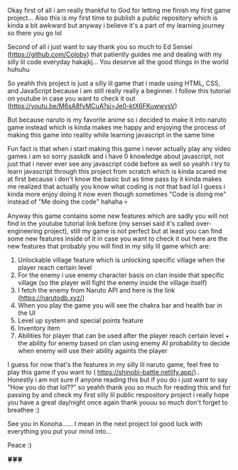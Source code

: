 Okay first of all i am really thankful to God for letting me finish my first game project...
Also this is my first time to publish a public repository which is kinda a bit awkward but anyway i believe it's a part of my learning journey so there you go lol 

Second of all i just want to say thank you so much to Ed Sensei (https://github.com/Coloby) that patiently guides me and dealing with my silly lil code everyday hakajkj... You deserve all the good things in the world huhuhu

So yeahh this project is just a silly lil game that i made using HTML, CSS, and JavaScript because i am still really really a beginner.
I follow this tutorial on youtube in case you want to check it out (https://youtu.be/M6sA8fvMCuA?si=Je0-ktX6FKuwwvsV)

But because naruto is my favorite anime so i decided to make it into naruto game instead which is kinda makes me happy and enjoying the process of making this game into reality while learning javascript in the same time

Fun fact is that when i start making this game i never actually play any video games i am so sorry jsaskdk and i have 0 knowledge about javascript, not just that i never ever see any javascript code before as well
so yeahh i try to learn javascript through this project from scratch which is kinda scared me at first because i don't know the basic but as time pass by it kinda makes me realized that actually you know what coding is not that bad lol
I guess i kinda more enjoy doing it now even though sometimes "Code is doing me" instead of "Me doing the code" hahaha 💀 

Anyway this game contains some new features which are sadly you will not find in the youtube tutorial link before (my sensei said it's called over-engineering project), 
still my game is not perfect but at least you can find some new features inside of it in case you want to check it out here are the new features that probably you will find in my silly lil game which are:

1. Unlockable village feature which is unlocking specific village when the player reach certain level
2. For the enemy i use enemy character basis on clan inside that specific village (so the player will fight the enemy inside the village itself)
3. I fetch the enemy from Naruto API and here is the link (https://narutodb.xyz/)
4. When you play the game you will see the chakra bar and health bar in the UI
5. Level up system and special points feature
6. Inventory item 
7. Abilities for player that can be used after the player reach certain level + the ability for enemy based on clan using enemy AI probability to decide when enemy will use their ability againts the player

I guess for now that's the features in my silly lil naruto game, feel free to play this game if you want to ( https://shinobi-battle.netlify.app/)..<br>
Honestly i am not sure if anyone reading this but if you do i just want to say "How you do that lol??"
so yeahh thank you so much for reading this and for passing by and check my first silly lil public respository project
i really hope you have a great day/night once again thank youuu so much don't forget to breathee :)

See you in Konoha......
I mean in the next project lol good luck with everything you put your mind into... 

Peace :)

🍀🍀🍀
